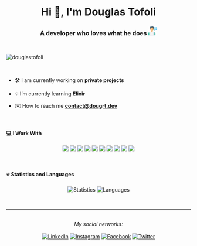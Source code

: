<h1 align="center">Hi 👋, I'm Douglas Tofoli</h1>
<h3 align="center">A developer who loves what he does <img src="https://github.com/douglastofoli/douglastofoli/blob/main/web-development.svg" width="24"/> </h3>

<br>

<p align="left"> <img src="https://komarev.com/ghpvc/?username=douglastofoli" alt="douglastofoli" /> </p>

<br>

- 🛠️ I am currently working on **private projects**

- 💡 I’m currently learning **Elixir**

- ✉️ How to reach me **contact@dougrt.dev**

<br>

#### 💻 I Work With


<p align="center">
<img src="https://img.shields.io/badge/mysql-4479A1.svg?&style=for-the-badge&logo=mysql&logoColor=white" height="25"/>
<img src="https://img.shields.io/badge/postgresql-0064a5.svg?&style=for-the-badge&logo=postgresql&logoColor=white" height="25"/>
<img src="https://img.shields.io/badge/mongodb-3FA037.svg?&style=for-the-badge&logo=mongodb&logoColor=white" height="25"/>
<img src="https://img.shields.io/badge/php-8892BF.svg?&style=for-the-badge&logo=php&logoColor=white" height="25"/>
<img src="https://img.shields.io/badge/Laravel-FF2D20.svg?&style=for-the-badge&logo=laravel&logoColor=white" height="25"/>
<img src="https://img.shields.io/badge/javascript-f0db4f.svg?&style=for-the-badge&logo=javascript&logoColor=white" height="25"/>
<img src="https://img.shields.io/badge/typescript-007acc.svg?&style=for-the-badge&logo=typescript&logoColor=white" height="25"/>
<img src="https://img.shields.io/badge/react-61DBFB.svg?&style=for-the-badge&logo=react&logoColor=white" height="25"/>
<img src="https://img.shields.io/badge/reactnative-61DBFB.svg?&style=for-the-badge&logo=react&logoColor=white" height="25"/>
<img src="https://img.shields.io/badge/elixir-674773.svg?&style=for-the-badge&logo=elixir&logoColor=white" height="25"/>
</p>

<br>

 #### ⭐ Statistics and Languages

 <p align="center">
    <img src="https://github-readme-stats.douglastofoli.vercel.app/api?username=douglastofoli&count_private=true&show_icons=true" alt="Statistics" width="420"/> 
    <img src="https://github-readme-stats.douglastofoli.vercel.app/api/top-langs/?username=douglastofoli&layout=compact" alt="Languages" height="165" />
 </p>

<br>

---

<br>

<div align="center">
<i>My social networks:</i>
<br>
<br>
<a href="https://www.linkedin.com/in/douglastofoli" target="_blank"><img src="https://img.shields.io/badge/LinkedIn-%230077B5.svg?&style=flat-square&logo=linkedin&logoColor=white" alt="LinkedIn"></a>
<a href="https://www.instagram.com/douglastofoli" target="_blank"><img src="https://img.shields.io/badge/Instagram-%23E4405F.svg?&style=flat-square&logo=instagram&logoColor=white" alt="Instagram"></a>
<a href="https://www.facebook.com/tofoli.douglas" target="_blank"><img src="https://img.shields.io/badge/Facebook-%231877F2.svg?&style=flat-square&logo=facebook&logoColor=white" alt="Facebook"></a>
<a href="https://www.facebook.com/douglastofoli" target="_blank"><img src="https://img.shields.io/badge/Twitter-55ADEE.svg?&style=flat-square&logo=twitter&logoColor=white" alt="Twitter"></a>
</div>
